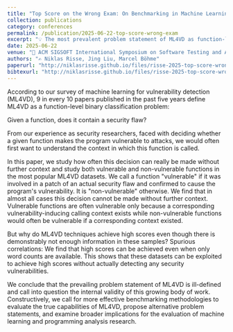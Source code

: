 ```yaml
---
title: "Top Score on the Wrong Exam: On Benchmarking in Machine Learning for Vulnerability Detection"
collection: publications
category: conferences
permalink: /publication/2025-06-22-top-score-wrong-exam
excerpt: "💡 The most prevalent problem statement of ML4VD as function-level binary classification problem is ill-defined."
date: 2025-06-22
venue: "📕 ACM SIGSOFT International Symposium on Software Testing and Analysis 2025 (ISSTA'25)"
authors: "✍️ Niklas Risse, Jing Liu, Marcel Böhme"
paperurl: "http://niklasrisse.github.io/files/risse-2025-top-score-wrong-exam.pdf"
bibtexurl: "http://niklasrisse.github.io/files/risse-2025-top-score-wrong-exam.bib"
---
```


According to our survey of machine learning for vulnerability detection (ML4VD), 9 in every 10 papers published in the past five years define ML4VD as a function-level binary classification problem:

Given a function, does it contain a security flaw?

From our experience as security researchers, faced with deciding whether a given function makes the program vulnerable to attacks, we would often first want to understand the context in which this function is called.

In this paper, we study how often this decision can really be made without further context and study both vulnerable and non-vulnerable functions in the most popular ML4VD datasets. We call a function "vulnerable" if it was involved in a patch of an actual security flaw and confirmed to cause the program's vulnerability. It is "non-vulnerable" otherwise. We find that in almost all cases this decision cannot be made without further context. Vulnerable functions are often vulnerable only because a corresponding vulnerability-inducing calling context exists while non-vulnerable functions would often be vulnerable if a corresponding context existed.

But why do ML4VD techniques achieve high scores even though there is demonstrably not enough information in these samples? Spurious correlations: We find that high scores can be achieved even when only word counts are available. This shows that these datasets can be exploited to achieve high scores without actually detecting any security vulnerabilities.

We conclude that the prevailing problem statement of ML4VD is ill-defined and call into question the internal validity of this growing body of work. Constructively, we call for more effective benchmarking methodologies to evaluate the true capabilities of ML4VD, propose alternative problem statements, and examine broader implications for the evaluation of machine learning and programming analysis research.
